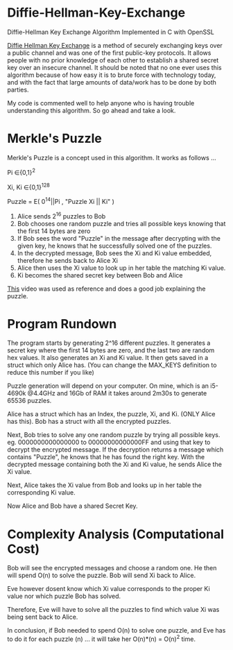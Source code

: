 # Diffie-Hellman-Key-Exchange
Diffie-Hellman Key Exchange Algorithm Implemented in C with OpenSSL

[Diffie Hellman Key Exchange](https://en.wikipedia.org/wiki/Diffie%E2%80%93Hellman_key_exchange) is a method of securely exchanging keys over a public channel and was one of the
first public-key protocols. It allows people with no prior knowledge of each other to establish a shared secret key over an insecure channel.
It should be noted that no one ever uses this algorithm because of how easy it is to brute force with technology today, and with the fact that 
large amounts of data/work has to be done by both parties.

My code is commented well to help anyone who is having trouble understanding this algorithm. So go ahead and take a look.

# Merkle's Puzzle

Merkle's Puzzle is a concept used in this algorithm. It works as follows ...

Pi ∈{0,1}<sup>2</sup>

Xi, Ki ∈{0,1}<sup>128</sup>

Puzzle = E( 0<sup>14</sup>||Pi , "Puzzle Xi || Ki" )

1) Alice sends 2<sup>16</sup> puzzles to Bob
2) Bob chooses one random puzzle and tries all possible keys knowing
   that the first 14 bytes are zero
3) If Bob sees the word "Puzzle" in the message after decrypting with the given key, he knows that he successfully solved
   one of the puzzles.
4) In the decrypted message, Bob sees the Xi and Ki value embedded, therefore he sends back to Alice Xi
5) Alice then uses the Xi value to look up in her table the matching Ki value.
6) Ki becomes the shared secret key between Bob and Alice

[This](https://www.youtube.com/watch?v=wRBkzEX-4Qo) video was used as reference and does a good job explaining the puzzle.

# Program Rundown

The program starts by generating 2^16 different puzzles. It generates a secret key where the first 14 bytes are zero, and the last two are random hex values. It also generates an Xi and Ki value. It then gets saved in a struct which only Alice has. (You can change the MAX_KEYS definition to reduce this number if you like)

Puzzle generation will depend on your computer. On mine, which is an i5-4690k @4.4GHz and 16Gb of RAM it takes around 2m30s to generate 65536 puzzles.

Alice has a struct which has an Index, the puzzle, Xi, and Ki. (ONLY Alice has this).
Bob has a struct with all the encrypted puzzles.

Next, Bob tries to solve any one random puzzle by trying all possible keys. eg. 0000000000000000 to 00000000000000FF and using that key to decrypt the encrypted message. If the decryption returns a message which contains "Puzzle", he knows that he has found the right key. With the decrypted message containing both the Xi and Ki value, he sends Alice the Xi value.

Next, Alice takes the Xi value from Bob and looks up in her table the corresponding Ki value.

Now Alice and Bob have a shared Secret Key.

# Complexity Analysis (Computational Cost)

Bob will see the encrypted messages and choose a random one. He then will spend O(n) to solve
the puzzle.
Bob will send Xi back to Alice.

Eve however dosent know which Xi value corresponds to the proper Ki value nor which puzzle Bob has solved.

Therefore, Eve will have to solve all the puzzles to find which value Xi was being sent back to Alice.

In conclusion, if Bob needed to spend O(n) to solve one puzzle, and Eve has to do it for each puzzle (n) ... it will take her O(n)*(n)
= O(n)<sup>2</sup> time.




